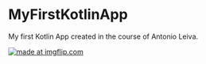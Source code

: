 # MyFirstKotlinApp
My first Kotlin App created in the course of Antonio Leiva.

<a href="https://imgflip.com/gif/1wovrs"><img src="https://i.imgflip.com/1wovrs.gif" title="made at imgflip.com"/></a>

